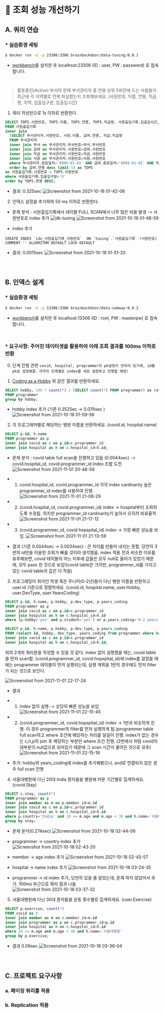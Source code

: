 # 🚀 조회 성능 개선하기

## A. 쿼리 연습

### * 실습환경 세팅

```sh
$ docker run -d -p 23306:3306 brainbackdoor/data-tuning:0.0.1
```
- [workbench](https://www.mysql.com/products/workbench/)를 설치한 후 localhost:23306 (ID : user, PW : password) 로 접속합니다.

<div style="line-height:1em"><br style="clear:both" ></div>

> 활동중인(Active) 부서의 현재 부서관리자 중 연봉 상위 5위안에 드는 사람들이 최근에 각 지역별로 언제 퇴실했는지 조회해보세요.
(사원번호, 이름, 연봉, 직급명, 지역, 입출입구분, 입출입시간)

1. 쿼리 작성만으로 1s 이하로 반환한다.
```sql
SELECT TOP5.사원번호, TOP5.이름, TOP5.연봉, TOP5.직급명, 사원출입기록.입출입시간, 사원출입기록.지역, 사원출입기록.입출입구분 
FROM 사원출입기록
inner join 
  (SELECT 부서관리자.사원번호, 사원.이름, 급여.연봉, 직급.직급명 
  FROM 부서관리자
  inner join 부서 on 부서관리자.부서번호=부서.부서번호 
  inner join 급여 on 부서관리자.사원번호=급여.사원번호
  inner join 직급 on 부서관리자.사원번호=직급.사원번호
  inner join 사원 on 부서관리자.사원번호=사원.사원번호
  where 부서관리자.종료일자='9999-01-01' AND 급여.종료일자='9999-01-01' AND 직급.종료일자='9999-01-01' AND 부서.비고='ACTIVE'
  order by 급여.연봉 desc limit 5) as TOP5 
on 사원출입기록.사원번호 = TOP5.사원번호
where 사원출입기록.입출입구분='O'
order by TOP5.연봉 DESC;
```
- 결과: 0.325sec
![Screenshot from 2021-10-18 01-42-08](https://user-images.githubusercontent.com/49307266/137636777-98d9c6a5-d406-4942-a39f-494f68374eec.png)

2. 인덱스 설정을 추가하여 50 ms 이하로 반환한다.

- 문제 분석 : 사원출입기록에서 테이블 FULL SCAN에서 너무 많은 비용 발생 -> 사원번호로 index 추가
![db-tuning](https://user-images.githubusercontent.com/49307266/137636866-a7fb7fb4-0da8-45b4-9614-8d0e861fcefe.png)
![Screenshot from 2021-10-18 01-48-59](https://user-images.githubusercontent.com/49307266/137637006-4fc7a5d2-8ffd-46af-864b-8be7ea1b9464.png)

- index 추가
```
CREATE INDEX `idx_사원출입기록_사원번호`  ON `tuning`.`사원출입기록` (사원번호) COMMENT '' ALGORITHM DEFAULT LOCK DEFAULT
```

- 결과: 0.0015sec
![Screenshot from 2021-10-18 01-51-20](https://user-images.githubusercontent.com/49307266/137637091-c28670b7-72e2-4706-8cd5-636b52168737.png)

<div style="line-height:1em"><br style="clear:both" ></div>
<div style="line-height:1em"><br style="clear:both" ></div>


## B. 인덱스 설계

### * 실습환경 세팅

```sh
$ docker run -d -p 13306:3306 brainbackdoor/data-subway:0.0.2
```
- [workbench](https://www.mysql.com/products/workbench/)를 설치한 후 localhost:13306 (ID : root, PW : masterpw) 로 접속합니다.

<div style="line-height:1em"><br style="clear:both" ></div>

### * 요구사항: 주어진 데이터셋을 활용하여 아래 조회 결과를 100ms 이하로 반환
0. 단계 진행 관련
  `covid, hospital, programmer의 pk설정이 안되어 있기에, id를 pk로 설정해줌.`
  `각각의 단계별로 index를 새로 설정하고 진행할 예정!`

1. [Coding as a  Hobby](https://insights.stackoverflow.com/survey/2018#developer-profile-_-coding-as-a-hobby) 와 같은 결과를 반환하세요.
```sql
SELECT hobby, 100 * count(*) / (SELECT count(*) FROM programmer) as ratio 
FROM programmer 
group by hobby;
```

- hobby index 추가 (기존 0.352Sec -> 0.076sec )
![Screenshot from 2021-10-18 01-59-56](https://user-images.githubusercontent.com/49307266/137637349-112d304a-1b84-4bad-9104-8804cc993556.png)

2. 각 프로그래머별로 해당하는 병원 이름을 반환하세요.  (covid.id, hospital.name)
```sql
SELECT p.id, h.name
FROM programmer as p
inner join covid as c on p.id=c.programmer_id
inner join hospital as h on c.hospital_id=h.id;
```

- 문제 분석 : covid table full scan을 진행하고 있음 (0.0044sec) -> covid.hospital_id, covid.programmer_id index 조합 도전
![Screenshot from 2021-11-01 20-46-58](https://user-images.githubusercontent.com/49307266/139666898-e8217126-89db-484e-9866-00f419d5f8fa.png)

- 1. covid.hospital_id, covid.programmer_id 각각 index
  cardinarity 높은 programmer_id index를 사용하여 진행.
![Screenshot from 2021-11-01 21-08-29](https://user-images.githubusercontent.com/49307266/139669196-31f626ce-7d7c-46ee-99b3-f720278849e9.png)
- 2. (covid.hospital_id, covid.programmer_id) index -> hospital부터 조회하도록 수정됨. 하지만 programmer_id cardinarity가 높아서 오히려 비효율적
![Screenshot from 2021-11-01 21-17-12](https://user-images.githubusercontent.com/49307266/139670112-633fb4eb-9c89-405b-9ed5-43d5eae0aba2.png)
- 3. (covid.programmer_id, covid.hopspital_id) index -> 가장 빠른 성능을 보임.
![Screenshot from 2021-11-01 21-13-59](https://user-images.githubusercontent.com/49307266/139669761-8c13eebc-a81b-40f6-9001-afd4c995670a.png)

- 결과 (기존 0.0044sec -> 0.0034sec) : 큰 차이를 만들어 내지는 못함. 당연히 3번의 id만을 이용한 조회가 빠를 것이라 생각했음. index 적용 전과 비슷한 이유를 유추해보면, covid 테이블의 어느 이후에 값들은 모두 null로 들어가 있었기 때문에, 모두 pass 한 것으로 보임!(covid table은 크지만, programmer_id를 가지고 있는 covid table의 값은 더 적음)


3. 프로그래밍이 취미인 학생 혹은 주니어(0-2년)들이 다닌 병원 이름을 반환하고 user.id 기준으로 정렬하세요. (covid.id, hospital.name, user.Hobby, user.DevType, user.YearsCoding)

```sql
SELECT p.id, h.name, p.hobby, p.dev_type, p.years_coding
FROM programmer as p
inner join covid as c on p.id=c.programmer_id
inner join hospital as h on c.hospital_id=h.id
where (p.hobby='yes' and p.student='yes') or p.years_coding='0-2 years';
```

```sql
SELECT p.id, h.name, p.hobby, p.dev_type, p.years_coding
FROM (select id, hobby, dev_type, years_coding from programmer where hobby='yes' or years_coding='0-2 years') as p
inner join covid as c on p.id=c.programmer_id
inner join hospital as h on c.hospital_id=h.id;
```

위의 2개의 쿼리문을 작성할 수 있을 것 같다. index 없이 실행했을 때는, covid table을 먼저 scan함. (covid.programmer_id, covid.hopspital_id)에 index를 걸었을 때에는 programmer 테이블이 먼저 실행되는데, 실행 계획을 1번의 경우에도 먼저 filter가 되는 것으로 보인다.

![Screenshot from 2021-11-01 22-17-24](https://user-images.githubusercontent.com/49307266/139677764-7d3df0ae-bdff-4122-8de3-0ea83ac7048f.png)

- 결과

- 1. index 없이 실행 -> 상당히 빠른 성능을 보임
![Screenshot from 2021-11-01 22-15-45](https://user-images.githubusercontent.com/49307266/139677487-2937f86d-8911-4b86-a028-131bee0f9aff.png)
- 2. (covid.programmer_id, covid.hopspital_id) index -> 1번과 비슷하게 진행. 이 경우 programmer의 filter를 먼저 실행하게 됨.(programmer table full scan하고 where 조건에 해당하는 처리를 일일이 진행. index가 없는 경우는 c,h,p의 join 후 해당하는 부분만 where 조건 진행. (2번에서 처럼 covid의 대부분이 null값으로 되어있기 때문에 그 scan 시간이 줄어든 것으로 유추)
![Screenshot from 2021-11-01 22-15-19](https://user-images.githubusercontent.com/49307266/139677519-51787288-07ef-456a-ad62-bd7a71748e9a.png)
- 추가: hobby와 years_coding에 index를 추가해봤으나, and로 연결되지 않은 경우 full scan 진행


4. 서울대병원에 다닌 20대 India 환자들을 병원에 머문 기간별로 집계하세요. (covid.Stay)
```sql
SELECT c.stay, count(*)
FROM programmer as p
inner join member as m on p.member_id=m.id
inner join covid as c on p.id=c.programmer_id
inner join hospital as h on c.hospital_id=h.id
where p.country='India' and 20 <= m.age and m.age < 30 and h.name='서울대병원'
group by stay;
```
- 문제 분석(0.274sec)
![Screenshot from 2021-10-18 02-44-06](https://user-images.githubusercontent.com/49307266/137638718-c2d96b05-ffb8-4b55-a598-a5c370dd19bd.png)

- programmer -> country index 추가
![Screenshot from 2021-10-18 02-43-20](https://user-images.githubusercontent.com/49307266/137638730-f8799497-8ba1-4710-a91c-8b5d32cbaa64.png)

- member -> age index 추가
![Screenshot from 2021-10-18 02-45-57](https://user-images.githubusercontent.com/49307266/137638797-f2e0bce6-0382-47eb-8048-830f9800eca5.png)

- hospital -> name index 추가 
![Screenshot from 2021-10-18 03-24-35](https://user-images.githubusercontent.com/49307266/137640085-c7d705b1-747f-4f35-a26d-1615b46f8880.png)

- programmer -> id index 추가, 당연히 있을 줄 알았는데, 존재 하지 않았어서 추가. 100ms 부근으로 쿼리 결과 나옴
![Screenshot from 2021-10-18 03-37-32](https://user-images.githubusercontent.com/49307266/137640469-d698c7c1-945a-453e-a1e3-8ca395d10af8.png)


5. 서울대병원에 다닌 30대 환자들을 운동 횟수별로 집계하세요. (user.Exercise)
```sql
SELECT p.exercise, count(*)
FROM covid as c
inner join member as m on c.member_id=m.id
inner join programmer as p on c.programmer_id=p.id
inner join hospital as h on c.hospital_id=h.id
where 30 <= m.age and m.age < 40 and h.name='서울대병원'
group by p.exercise;
```

- 결과 0.09sec
![Screenshot from 2021-10-18 03-38-04](https://user-images.githubusercontent.com/49307266/137640486-3a82a622-f768-4d06-bf68-82e4546221c0.png)


<div style="line-height:1em"><br style="clear:both" ></div>
<div style="line-height:1em"><br style="clear:both" ></div>

## C. 프로젝트 요구사항

### a. 페이징 쿼리를 적용 

### b. Replication 적용 
